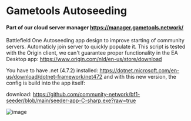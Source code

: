# Gametools Autoseeding

#### Part of our cloud server manager https://manager.gametools.network/


Battlefield One Autoseeding app design to improve starting of community servers. 
Automaticly join server to quickly populate it. 
This script is tested with the Origin client, we can't guarantee proper functionality in the EA Desktop app: https://www.origin.com/nld/en-us/store/download

You have to have .net (4.7.2) installed: https://dotnet.microsoft.com/en-us/download/dotnet-framework/net472 and with this new version, the config is build into the app itself:

download: https://github.com/community-network/bf1-seeder/blob/main/seeder-app-C-sharp.exe?raw=true

![image](https://user-images.githubusercontent.com/22680656/159352545-752ff06d-b375-4773-b367-753ed730ac8f.png)
